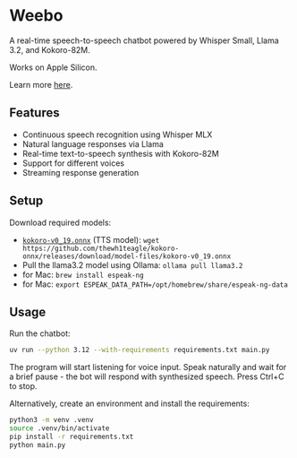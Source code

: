 # Weebo

A real-time speech-to-speech chatbot powered by Whisper Small, Llama 3.2, and Kokoro-82M.

Works on Apple Silicon.

Learn more [here](https://amanvir.com/weebo).

## Features

- Continuous speech recognition using Whisper MLX
- Natural language responses via Llama
- Real-time text-to-speech synthesis with Kokoro-82M
- Support for different voices
- Streaming response generation

## Setup

Download required models:

- [`kokoro-v0_19.onnx`](https://github.com/thewh1teagle/kokoro-onnx/releases/download/model-files/kokoro-v0_19.onnx) (TTS model):
  `wget https://github.com/thewh1teagle/kokoro-onnx/releases/download/model-files/kokoro-v0_19.onnx`
- Pull the llama3.2 model using Ollama: `ollama pull llama3.2`
- for Mac: `brew install espeak-ng` 
- for Mac: `export ESPEAK_DATA_PATH=/opt/homebrew/share/espeak-ng-data`

## Usage

Run the chatbot:

```bash
uv run --python 3.12 --with-requirements requirements.txt main.py
```

The program will start listening for voice input. Speak naturally and wait for a brief pause - the bot will respond with synthesized speech. Press Ctrl+C to stop.

Alternatively, create an environment and install the requirements:

```bash
python3 -m venv .venv
source .venv/bin/activate
pip install -r requirements.txt
python main.py
```
